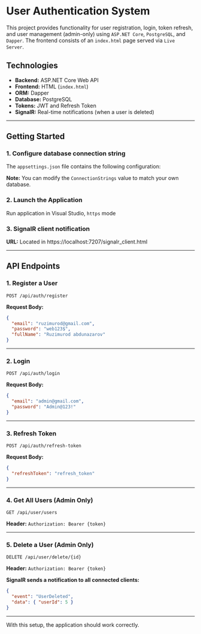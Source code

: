 # User Authentication System

This project provides functionality for user registration, login, token refresh, and user management (admin-only) using `ASP.NET Core`, `PostgreSQL`, and `Dapper`. The frontend consists of an `index.html` page served via `Live Server`.

## Technologies

* **Backend:** ASP.NET Core Web API
* **Frontend:** HTML (`index.html`)
* **ORM:** Dapper
* **Database:** PostgreSQL
* **Tokens:** JWT and Refresh Token
* **SignalR:** Real-time notifications (when a user is deleted)

---

## Getting Started

### 1. Configure database connection string

The `appsettings.json` file contains the following configuration:

**Note:** You can modify the `ConnectionStrings` value to match your own database.

### 2. Launch the Application

Run application in Visual Studio, `https` mode

### 3. SignalR client notification

**URL:** Located in https://localhost:7207/signalr_client.html

---

## API Endpoints

### 1. Register a User

`POST /api/auth/register`

**Request Body:**

```json
{
  "email": "ruzimurod@gmail.com",
  "password": "web123$",
  "fullName": "Ruzimurod abdunazarov"
}
```

---

### 2. Login

`POST /api/auth/login`

**Request Body:**

```json
{
  "email": "admin@gmail.com",
  "password": "Admin@123!"
}
```

---

### 3. Refresh Token

`POST /api/auth/refresh-token`

**Request Body:**

```json
{
  "refreshToken": "refresh_token"
}
```

---

### 4. Get All Users (Admin Only)

`GET /api/user/users`

**Header:**
`Authorization: Bearer {token}`

---

### 5. Delete a User (Admin Only)

`DELETE /api/user/delete/{id}`

**Header:**
`Authorization: Bearer {token}`

**SignalR sends a notification to all connected clients:**

```json
{
  "event": "UserDeleted",
  "data": { "userId": 5 }
}
```

---


With this setup, the application should work correctly.
